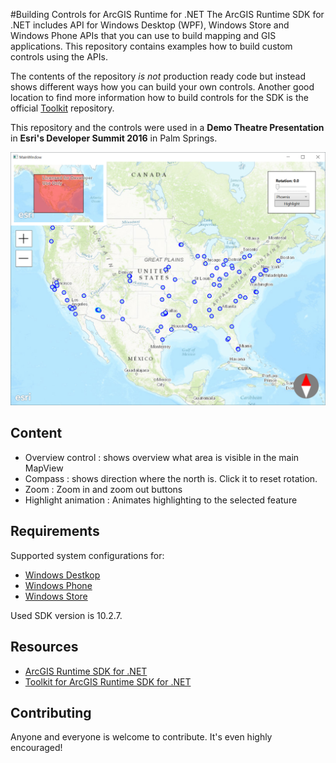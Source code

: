 #Building Controls for ArcGIS Runtime for .NET
The ArcGIS Runtime SDK for .NET includes API for Windows Desktop (WPF), Windows Store and Windows Phone APIs that you can use to build mapping and GIS applications. This repository contains examples how to build custom controls using the APIs. 

The contents of the repository *is not* production ready code but instead shows different ways how you can build your own controls. Another good location to find more information how to build controls for the SDK is the official [Toolkit](https://github.com/Esri/arcgis-toolkit-dotnet) repository.

This repository and the controls were used in a **Demo Theatre Presentation** in **Esri's Developer Summit 2016** in Palm Springs.

![Screenshot](Screenshot.PNG)

## Content

* Overview control : shows overview what area is visible in the main MapView
* Compass : shows direction where the north is. Click it to reset rotation.
* Zoom : Zoom in and zoom out buttons
* Highlight animation : Animates highlighting to the selected feature

## Requirements

Supported system configurations for: 
  * [Windows Destkop](http://developers.arcgis.com/net/desktop/guide/system-requirements.htm)
  * [Windows Phone](http://developers.arcgis.com/net/store/guide/system-requirements.htm)
  * [Windows Store](http://developers.arcgis.com/net/store/guide/system-requirements.htm)

Used SDK version is 10.2.7.

## Resources

* [ArcGIS Runtime SDK for .NET](http://esriurl/dotnetsdk)
* [Toolkit for ArcGIS Runtime SDK for .NET](https://github.com/Esri/arcgis-toolkit-dotnet)

## Contributing

Anyone and everyone is welcome to contribute. It's even highly encouraged!
